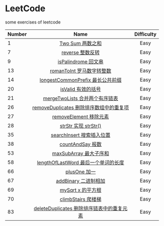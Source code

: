 # LeetCode

some exercises of leetcode

| Number |                                                               Name                                                                | Difficulty |
| ------ | :-------------------------------------------------------------------------------------------------------------------------------: | :--------: |
| 1      |                   [Two Sum 两数之和](https://github.com/buki26/LeetCode/blob/master/Solutions/Easy/1-TwoSum.md)                   |    Easy    |
| 7      |                  [reverse 整数反转](https://github.com/buki26/LeetCode/blob/master/Solutions/Easy/7-reverse.md)                   |    Easy    |
| 9      |              [isPalindrome 回文串](https://github.com/buki26/LeetCode/blob/master/Solutions/Easy/9-isPalindrome.md)               |    Easy    |
| 13     |            [romanToInt 罗马数字转整数](https://github.com/buki26/LeetCode/blob/master/Solutions/Easy/13-romanToInt.md)            |    Easy    |
| 14     |    [longestCommonPrefix 最长公共前缀](https://github.com/buki26/LeetCode/blob/master/Solutions/Easy/14-longestCommonPrefix.md)    |    Easy    |
| 20     |                 [isValid 有效的括号](https://github.com/buki26/LeetCode/blob/master/Solutions/Easy/20-isValid.md)                 |    Easy    |
| 21     |        [mergeTwoLists 合并两个有序链表](https://github.com/buki26/LeetCode/blob/master/Solutions/Easy/21-mergeTwoLists.md)        |    Easy    |
| 26     |  [removeDuplicates 删除排序数组中的重复项](https://github.com/buki26/LeetCode/blob/master/Solutions/Easy/26-removeDuplicates.md)  |    Easy    |
| 27     |            [removeElement 移除元素](https://github.com/buki26/LeetCode/blob/master/Solutions/Easy/27-removeElement.md)            |    Easy    |
| 28     |                [strStr 实现 strStr()](https://github.com/buki26/LeetCode/blob/master/Solutions/Easy/28-strStr.md)                 |    Easy    |
| 35     |           [searchInsert 搜索插入位置](https://github.com/buki26/LeetCode/blob/master/Solutions/Easy/35-searchInsert.md)           |    Easy    |
| 38     |                [countAndSay 报数](https://github.com/buki26/LeetCode/blob/master/Solutions/Easy/38-countAndSay.md)                |    Easy    |
| 53     |             [maxSubArray 最大子序和](https://github.com/buki26/LeetCode/blob/master/Solutions/Easy/53-maxSubArray.md)             |    Easy    |
| 58     |    [lengthOfLastWord 最后一个单词的长度](https://github.com/buki26/LeetCode/blob/master/Solutions/Easy/58-lengthOfLastWord.md)    |    Easy    |
| 66     |                    [plusOne 加一](https://github.com/buki26/LeetCode/blob/master/Solutions/Easy/66-plusOne.md)                    |    Easy    |
| 67     |               [addBinary 二进制相加](https://github.com/buki26/LeetCode/blob/master/Solutions/Easy/67-addBinary.md)               |    Easy    |
| 69     |                  [mySqrt x 的平方根](https://github.com/buki26/LeetCode/blob/master/Solutions/Easy/69-mySqrt.md)                  |    Easy    |
| 70     |               [climbStairs 爬楼梯](https://github.com/buki26/LeetCode/blob/master/Solutions/Easy/70-climbStairs.md)               |    Easy    |
| 83     | [deleteDuplicates 删除排序链表中的重复元素](https://github.com/buki26/LeetCode/blob/master/Solutions/Easy/83-deleteDuplicates.md) |    Easy    |
